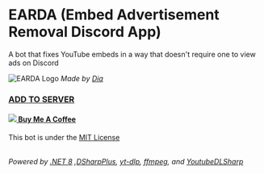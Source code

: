 # EARDA (Embed Advertisement Removal Discord App)
A bot that fixes YouTube embeds in a way that doesn't require one to view ads on Discord

![EARDA Logo](https://github.com/user-attachments/assets/e8da698e-983e-4da0-a1f5-5141fc5b860e)
*Made by [Dia](https://x.com/Dia_4R14)*

### [ADD TO SERVER](https://discord.com/oauth2/authorize?client_id=1276171892826439861)

#### [<img src="https://imgur.com/iEy0nwb.png"> Buy Me A Coffee](https://ko-fi.com/robodoc)

This bot is under the [MIT License](https://github.com/TheRoboDoc/EARDA/blob/master/LICENSE.txt)

*<br>Powered by [.NET 8](https://learn.microsoft.com/en-us/dotnet/core/whats-new/dotnet-8) ,[DSharpPlus](https://github.com/DSharpPlus/DSharpPlus), [yt-dlp](https://github.com/yt-dlp/yt-dlp), [ffmpeg](https://www.ffmpeg.org/), and [YoutubeDLSharp](https://github.com/Bluegrams/YoutubeDLSharp)*
